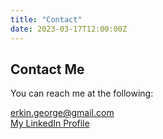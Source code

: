 ```yaml
---
title: "Contact"
date: 2023-03-17T12:00:00Z
---
```


## Contact Me

You can reach me at the following:

[erkin.george@gmail.com](mailto:erkin.george@gmail.com)  
[My LinkedIn Profile](https://www.linkedin.com/in/erkin-george/)


